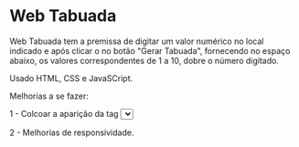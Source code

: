 # Web Tabuada

Web Tabuada tem a premissa de digitar um valor numérico no local indicado e após clicar o no botão "Gerar Tabuada", fornecendo no espaço abaixo, os valores correspondentes de 1 a 10, dobre o número digitado.

Usado HTML, CSS e JavaSCript.

Melhorias a se fazer:

1 - Colcoar a aparição da tag <select> também como dinâmico, para que apareça e tome seu espaço, somente quando for clicado no botão "Gerar Tabuada"

2 - Melhorias de responsividade.
